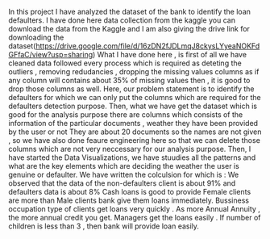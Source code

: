 In this project I have analyzed the dataset of the bank to identify the loan defaulters.
I have done here data collection from the kaggle you can download the data from the Kaggle and I am also giving the drive link for downloading the dataset(https://drive.google.com/file/d/16zDN2fJDLmqJ8ckysLYyeaNOKFdGFfaC/view?usp=sharing)
What I have done here , is first of all we have cleaned data followed every process which is required as deteting the outliers , removing redudancies , dropping the missing values columns as if any column will contains about 35% of missing values then , it is good to drop those columns as well.
Here, our problem statement is to identify the defaulters for which we can only put the columns which are required for the defaulters detection purpose.
Then, what we have get the dataset which is good for the analysis purpose there are columns which consists of the information of the particular documents , weather they have been provided by the user or not 
They are about 20 documents so the names are not given , so we have also done feaure engineering here so that we can delete those columns which are not very neccessary for our analysis purpose.
Then, I have started the Data Visualizations, we have stuudies all the patterns and what are the key elements which are deciding the weather the user is genuine or defaulter.
We have written the colculsion for which is : 
We observed that the data of the non-defaulters client is about 91% and defaulters data is about 8%
Cash loans is good to provide
Female clients are more than Male clients bank give them loans immediately.
Bussiness occupation type of clients get loans very quickly .
As more Annual Annuity , the more annual credit you get.
Managers get the loans easily .
If number of children is less than 3 , then bank will provide loan easily.

